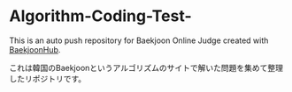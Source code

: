 # Algorithm-Coding-Test-
This is an auto push repository for Baekjoon Online Judge created with [BaekjoonHub](https://github.com/BaekjoonHub/BaekjoonHub).

これは韓国のBaekjoonというアルゴリズムのサイトで解いた問題を集めて整理したリポジトリです。
